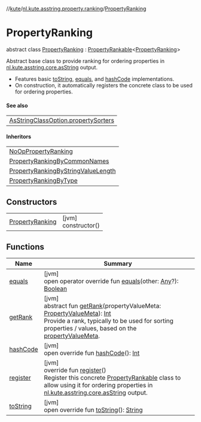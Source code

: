 //[kute](../../../index.md)/[nl.kute.asstring.property.ranking](../index.md)/[PropertyRanking](index.md)

# PropertyRanking

abstract class [PropertyRanking](index.md) : [PropertyRankable](../-property-rankable/index.md)&lt;[PropertyRanking](index.md)&gt; 

Abstract base class to provide ranking for ordering properties in [nl.kute.asstring.core.asString](../../nl.kute.asstring.core/as-string.md) output.

- 
   Features basic [toString](to-string.md), [equals](equals.md), and [hashCode](hash-code.md) implementations.
- 
   On construction, it automatically registers the concrete class to  be used for ordering properties.

#### See also

| |
|---|
| [AsStringClassOption.propertySorters](../../nl.kute.asstring.annotation.option/-as-string-class-option/property-sorters.md) |

#### Inheritors

| |
|---|
| [NoOpPropertyRanking](../-no-op-property-ranking/index.md) |
| [PropertyRankingByCommonNames](../-property-ranking-by-common-names/index.md) |
| [PropertyRankingByStringValueLength](../-property-ranking-by-string-value-length/index.md) |
| [PropertyRankingByType](../-property-ranking-by-type/index.md) |

## Constructors

| | |
|---|---|
| [PropertyRanking](-property-ranking.md) | [jvm]<br>constructor() |

## Functions

| Name | Summary |
|---|---|
| [equals](equals.md) | [jvm]<br>open operator override fun [equals](equals.md)(other: [Any](https://kotlinlang.org/api/latest/jvm/stdlib/kotlin/-any/index.html)?): [Boolean](https://kotlinlang.org/api/latest/jvm/stdlib/kotlin/-boolean/index.html) |
| [getRank](../-property-rankable/get-rank.md) | [jvm]<br>abstract fun [getRank](../-property-rankable/get-rank.md)(propertyValueMeta: [PropertyValueMeta](../../nl.kute.asstring.property.meta/-property-value-meta/index.md)): [Int](https://kotlinlang.org/api/latest/jvm/stdlib/kotlin/-int/index.html)<br>Provide a rank, typically to be used for sorting properties / values, based on the [propertyValueMeta](../-property-rankable/get-rank.md). |
| [hashCode](hash-code.md) | [jvm]<br>open override fun [hashCode](hash-code.md)(): [Int](https://kotlinlang.org/api/latest/jvm/stdlib/kotlin/-int/index.html) |
| [register](register.md) | [jvm]<br>override fun [register](register.md)()<br>Register this concrete [PropertyRankable](../-property-rankable/index.md) class to allow using it for ordering properties in [nl.kute.asstring.core.asString](../../nl.kute.asstring.core/as-string.md) output. |
| [toString](to-string.md) | [jvm]<br>open override fun [toString](to-string.md)(): [String](https://kotlinlang.org/api/latest/jvm/stdlib/kotlin/-string/index.html) |
